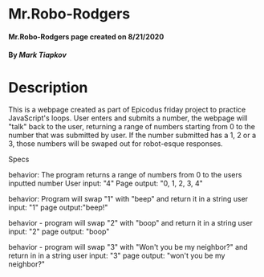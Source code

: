 # Mr.Robo-Rodgers

#### Mr.Robo-Rodgers page created on 8/21/2020

#### By _Mark Tiapkov_

# Description
This is a webpage created as part of Epicodus friday project to practice JavaScript's loops. User enters and submits a number, the webpage will "talk" back to the user, returning a range of numbers starting from 0 to the number that was submitted by user. If the number submitted has a 1, 2 or a 3, those numbers will be swaped out for robot-esque responses. 



Specs

behavior: The program returns a range of numbers from 0 to the users inputted number
User input: "4"
Page output: "0, 1, 2, 3, 4"

behavior: Program will swap "1" with "beep" and return it in a string
user input: "1"
page output:"beep!"

behavior - program will swap "2" with "boop" and return it in a string
user input: "2" 
page output: "boop"

behavior - program will swap "3" with "Won't you be my neighbor?" and return in in a string
user input: "3"
page output: "won't you be my neighbor?"
